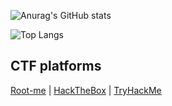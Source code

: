 ![Anurag's GitHub stats](https://github-readme-stats.vercel.app/api?username=Ramisto&show=reviews,discussions_started,discussions_answered,prs_merged,prs_merged_percentage&show_icons=true&theme=radical)

![Top Langs](https://github-readme-stats.vercel.app/api/top-langs/?username=Ramisto&layout=compact&theme=radical)



## CTF platforms

<p align="left">
  <a href="https://www.root-me.org/Ramisto">Root-me</a> | <a href="https://app.hackthebox.com/profile/1703369">HackTheBox</a> | <a href="https://tryhackme.com/p/Ramisto">TryHackMe</a>
</p>

